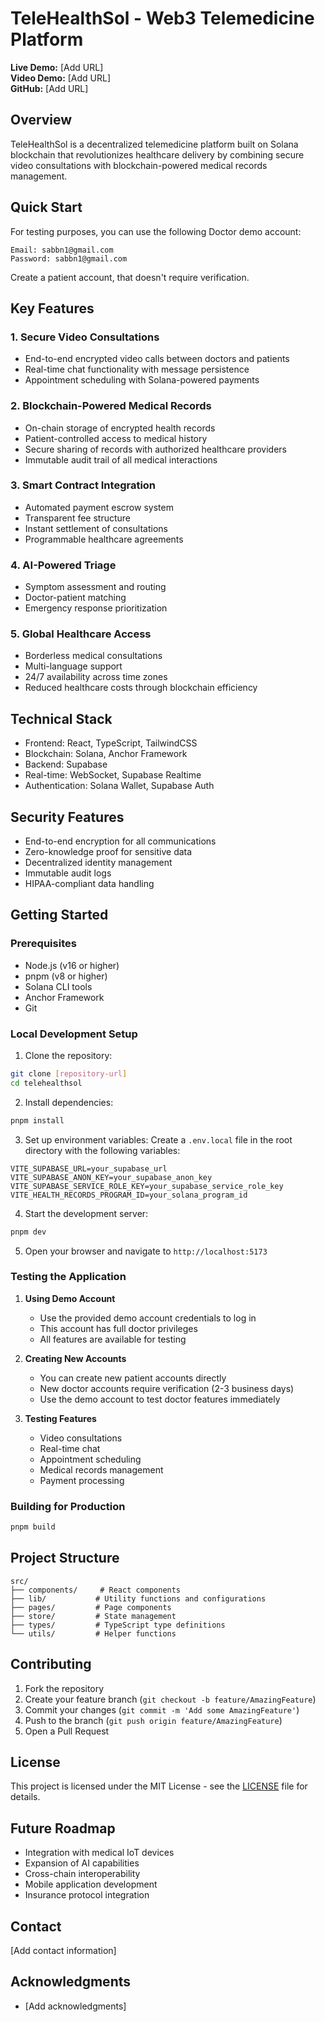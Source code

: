 # TeleHealthSol - Web3 Telemedicine Platform

**Live Demo:** [Add URL]  
**Video Demo:** [Add URL]  
**GitHub:** [Add URL]

## Overview

TeleHealthSol is a decentralized telemedicine platform built on Solana blockchain that revolutionizes healthcare delivery by combining secure video consultations with blockchain-powered medical records management.

## Quick Start

For testing purposes, you can use the following Doctor demo account:

```
Email: sabbn1@gmail.com
Password: sabbn1@gmail.com
```

Create a patient account, that doesn't require verification.

## Key Features

### 1. Secure Video Consultations

- End-to-end encrypted video calls between doctors and patients
- Real-time chat functionality with message persistence
- Appointment scheduling with Solana-powered payments

### 2. Blockchain-Powered Medical Records

- On-chain storage of encrypted health records
- Patient-controlled access to medical history
- Secure sharing of records with authorized healthcare providers
- Immutable audit trail of all medical interactions

### 3. Smart Contract Integration

- Automated payment escrow system
- Transparent fee structure
- Instant settlement of consultations
- Programmable healthcare agreements

### 4. AI-Powered Triage

- Symptom assessment and routing
- Doctor-patient matching
- Emergency response prioritization

### 5. Global Healthcare Access

- Borderless medical consultations
- Multi-language support
- 24/7 availability across time zones
- Reduced healthcare costs through blockchain efficiency

## Technical Stack

- Frontend: React, TypeScript, TailwindCSS
- Blockchain: Solana, Anchor Framework
- Backend: Supabase
- Real-time: WebSocket, Supabase Realtime
- Authentication: Solana Wallet, Supabase Auth

## Security Features

- End-to-end encryption for all communications
- Zero-knowledge proof for sensitive data
- Decentralized identity management
- Immutable audit logs
- HIPAA-compliant data handling

## Getting Started

### Prerequisites

- Node.js (v16 or higher)
- pnpm (v8 or higher)
- Solana CLI tools
- Anchor Framework
- Git

### Local Development Setup

1. Clone the repository:

```bash
git clone [repository-url]
cd telehealthsol
```

2. Install dependencies:

```bash
pnpm install
```

3. Set up environment variables:
   Create a `.env.local` file in the root directory with the following variables:

```env
VITE_SUPABASE_URL=your_supabase_url
VITE_SUPABASE_ANON_KEY=your_supabase_anon_key
VITE_SUPABASE_SERVICE_ROLE_KEY=your_supabase_service_role_key
VITE_HEALTH_RECORDS_PROGRAM_ID=your_solana_program_id
```

4. Start the development server:

```bash
pnpm dev
```

5. Open your browser and navigate to `http://localhost:5173`

### Testing the Application

1. **Using Demo Account**

   - Use the provided demo account credentials to log in
   - This account has full doctor privileges
   - All features are available for testing

2. **Creating New Accounts**

   - You can create new patient accounts directly
   - New doctor accounts require verification (2-3 business days)
   - Use the demo account to test doctor features immediately

3. **Testing Features**
   - Video consultations
   - Real-time chat
   - Appointment scheduling
   - Medical records management
   - Payment processing

### Building for Production

```bash
pnpm build
```

## Project Structure

```
src/
├── components/     # React components
├── lib/           # Utility functions and configurations
├── pages/         # Page components
├── store/         # State management
├── types/         # TypeScript type definitions
└── utils/         # Helper functions
```

## Contributing

1. Fork the repository
2. Create your feature branch (`git checkout -b feature/AmazingFeature`)
3. Commit your changes (`git commit -m 'Add some AmazingFeature'`)
4. Push to the branch (`git push origin feature/AmazingFeature`)
5. Open a Pull Request

## License

This project is licensed under the MIT License - see the [LICENSE](LICENSE) file for details.

## Future Roadmap

- Integration with medical IoT devices
- Expansion of AI capabilities
- Cross-chain interoperability
- Mobile application development
- Insurance protocol integration

## Contact

[Add contact information]

## Acknowledgments

- [Add acknowledgments]
